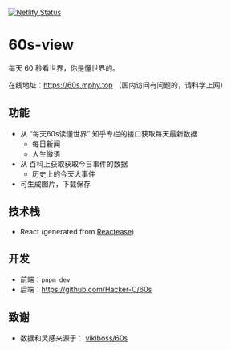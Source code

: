 [![Netlify Status](https://api.netlify.com/api/v1/badges/6c2ceba4-d01d-423d-957d-6abff28ca1bc/deploy-status)](https://app.netlify.com/sites/60s-view/deploys)

# 60s-view

每天 60 秒看世界，你是懂世界的。

在线地址：https://60s.mphy.top （国内访问有问题的，请科学上网）

## 功能

- 从 “每天60s读懂世界” 知乎专栏的接口获取每天最新数据
  - 每日新闻
  - 人生微语
- 从 百科上获取获取今日事件的数据
  - 历史上的今天大事件
- 可生成图片，下载保存

## 技术栈

- React (generated from [Reactease](https://reactease.netlify.app/))

## 开发

- 前端：`pnpm dev`
- 后端：https://github.com/Hacker-C/60s

## 致谢

- 数据和灵感来源于： [vikiboss/60s](https://github.com/vikiboss/60s)
